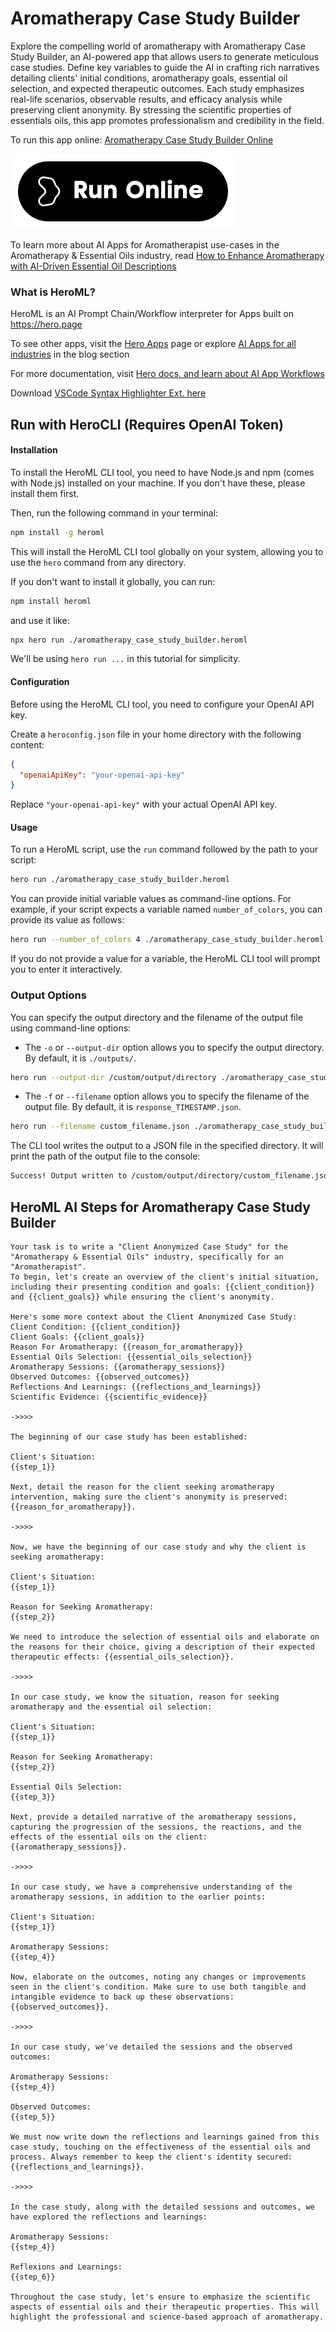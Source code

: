 # Aromatherapy Case Study Builder

Explore the compelling world of aromatherapy with Aromatherapy Case Study Builder, an AI-powered app that allows users to generate meticulous case studies. Define key variables to guide the AI in crafting rich narratives detailing clients' initial conditions, aromatherapy goals, essential oil selection, and expected therapeutic outcomes. Each study emphasizes real-life scenarios, observable results, and efficacy analysis while preserving client anonymity. By stressing the scientific properties of essentials oils, this app promotes professionalism and credibility in the field.

To run this app online: [Aromatherapy Case Study Builder Online](https://hero.page/app/aromatherapy-case-study-builder-ai-powered-aromatherapy-case-study-creation/h12NPVvD8KBEBy9JtMgK)

[![Run Aromatherapy Case Study Builder Online](/assets/run.svg)](https://hero.page/app/aromatherapy-case-study-builder-ai-powered-aromatherapy-case-study-creation/h12NPVvD8KBEBy9JtMgK)

To learn more about AI Apps for Aromatherapist use-cases in the Aromatherapy & Essential Oils industry, read [How to Enhance Aromatherapy with AI-Driven Essential Oil Descriptions](https://hero.page/blog/ai/aromatherapy-and-essential-oils/how-to-enhance-aromatherapy-with-ai-driven-essential-oil-descriptions/170729)

### What is HeroML?
HeroML is an AI Prompt Chain/Workflow interpreter for Apps built on https://hero.page 

To see other apps, visit the [Hero Apps](https://hero.page/apps) page or explore [AI Apps for all industries](https://hero.page/blog) in the blog section

For more documentation, visit [Hero docs, and learn about AI App Workflows](https://hero.page/tutorials/introduction-to-heroml)

Download [VSCode Syntax Highlighter Ext. here](https://marketplace.visualstudio.com/items?itemName=hero-page.heroml)

## Run with HeroCLI (Requires OpenAI Token)

#### Installation

To install the HeroML CLI tool, you need to have Node.js and npm (comes with Node.js) installed on your machine. If you don't have these, please install them first. 

Then, run the following command in your terminal:

```bash
npm install -g heroml
```

This will install the HeroML CLI tool globally on your system, allowing you to use the `hero` command from any directory.

If you don't want to install it globally, you can run:

```bash
npm install heroml
```

and use it like:

```bash
npx hero run ./aromatherapy_case_study_builder.heroml
```

We'll be using `hero run ...` in this tutorial for simplicity.

#### Configuration

Before using the HeroML CLI tool, you need to configure your OpenAI API key. 

Create a `heroconfig.json` file in your home directory with the following content:

```json
{
  "openaiApiKey": "your-openai-api-key"
}
```

Replace `"your-openai-api-key"` with your actual OpenAI API key.

#### Usage

To run a HeroML script, use the `run` command followed by the path to your script:

```bash
hero run ./aromatherapy_case_study_builder.heroml
```

You can provide initial variable values as command-line options. For example, if your script expects a variable named `number_of_colors`, you can provide its value as follows:

```bash
hero run --number_of_colors 4 ./aromatherapy_case_study_builder.heroml
```

If you do not provide a value for a variable, the HeroML CLI tool will prompt you to enter it interactively.

### Output Options

You can specify the output directory and the filename of the output file using command-line options:

- The `-o` or `--output-dir` option allows you to specify the output directory. By default, it is `./outputs/`.

```bash
hero run --output-dir /custom/output/directory ./aromatherapy_case_study_builder.heroml
```

- The `-f` or `--filename` option allows you to specify the filename of the output file. By default, it is `response_TIMESTAMP.json`.

```bash
hero run --filename custom_filename.json ./aromatherapy_case_study_builder.heroml
```

The CLI tool writes the output to a JSON file in the specified directory. It will print the path of the output file to the console:

```bash
Success! Output written to /custom/output/directory/custom_filename.json
```


## HeroML AI Steps for Aromatherapy Case Study Builder
```
Your task is to write a "Client Anonymized Case Study" for the "Aromatherapy & Essential Oils" industry, specifically for an "Aromatherapist". 
To begin, let's create an overview of the client's initial situation, including their presenting condition and goals: {{client_condition}} and {{client_goals}} while ensuring the client's anonymity.

Here's some more context about the Client Anonymized Case Study:
Client Condition: {{client_condition}}
Client Goals: {{client_goals}}
Reason For Aromatherapy: {{reason_for_aromatherapy}}
Essential Oils Selection: {{essential_oils_selection}}
Aromatherapy Sessions: {{aromatherapy_sessions}}
Observed Outcomes: {{observed_outcomes}}
Reflections And Learnings: {{reflections_and_learnings}}
Scientific Evidence: {{scientific_evidence}}

->>>>

The beginning of our case study has been established:

Client's Situation:
{{step_1}}

Next, detail the reason for the client seeking aromatherapy intervention, making sure the client's anonymity is preserved: {{reason_for_aromatherapy}}.

->>>>

Now, we have the beginning of our case study and why the client is seeking aromatherapy:

Client's Situation:
{{step_1}}

Reason for Seeking Aromatherapy:
{{step_2}}

We need to introduce the selection of essential oils and elaborate on the reasons for their choice, giving a description of their expected therapeutic effects: {{essential_oils_selection}}.

->>>>

In our case study, we know the situation, reason for seeking aromatherapy and the essential oil selection:

Client's Situation:
{{step_1}}

Reason for Seeking Aromatherapy:
{{step_2}}

Essential Oils Selection:
{{step_3}}

Next, provide a detailed narrative of the aromatherapy sessions, capturing the progression of the sessions, the reactions, and the effects of the essential oils on the client: {{aromatherapy_sessions}}.

->>>>

In our case study, we have a comprehensive understanding of the aromatherapy sessions, in addition to the earlier points:

Client's Situation:
{{step_1}}

Aromatherapy Sessions:
{{step_4}}

Now, elaborate on the outcomes, noting any changes or improvements seen in the client's condition. Make sure to use both tangible and intangible evidence to back up these observations: {{observed_outcomes}}.

->>>>

In our case study, we've detailed the sessions and the observed outcomes:

Aromatherapy Sessions:
{{step_4}}

Observed Outcomes:
{{step_5}}

We must now write down the reflections and learnings gained from this case study, touching on the effectiveness of the essential oils and process. Always remember to keep the client's identity secured: {{reflections_and_learnings}}.

->>>>

In the case study, along with the detailed sessions and outcomes, we have explored the reflections and learnings:

Aromatherapy Sessions:
{{step_4}}

Reflexions and Learnings:
{{step_6}}

Throughout the case study, let's ensure to emphasize the scientific aspects of essential oils and their therapeutic properties. This will highlight the professional and science-based approach of aromatherapy.


```


